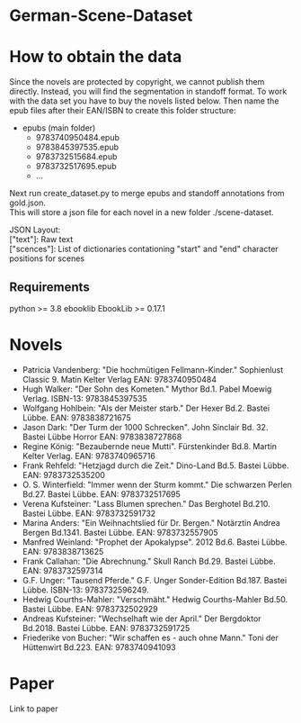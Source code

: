 # German-Scene-Dataset
# How to obtain the data
Since the novels are protected by copyright, we cannot publish them directly. Instead, you will find the segmentation in standoff format. To work with the data set you have to buy the novels listed below. Then name the epub files after their EAN/ISBN to create this folder structure:
* epubs (main folder) <br> 
  * 9783740950484.epub <br>
  * 9783845397535.epub <br>
  * 9783732515684.epub <br>
  * 9783732517695.epub <br>
  * ... <br>
  
 Next run create_dataset.py to merge epubs and standoff annotations from gold.json.<br>
 This will store a json file for each novel in a new folder ./scene-dataset. <br>
 
 JSON Layout: <br>
 ["text"]: Raw text <br>
 ["scences"]: List of dictionaries contationing "start" and "end" character positions for scenes <br>
 
## Requirements
python >= 3.8
ebooklib EbookLib >= 0.17.1
# Novels
* Patricia Vandenberg: "Die hochmütigen Fellmann-Kinder." Sophienlust Classic 9. Matin Kelter Verlag EAN: 9783740950484 <br>
* Hugh Walker: "Der Sohn des Kometen." Mythor Bd.1. Pabel Moewig Verlag. ISBN-13: 9783845397535 <br>
* Wolfgang Hohlbein: "Als der Meister starb." Der Hexer Bd.2. Bastei Lübbe.  EAN: 9783838721675 <br>
* Jason Dark: "Der Turm der 1000 Schrecken". John Sinclair Bd. 32. Bastei Lübbe Horror EAN: 9783838727868 <br>
* Regine König: "Bezaubernde neue Mutti". Fürstenkinder Bd.8. Martin Kelter Verlag. EAN: 9783740965716 <br>
* Frank Rehfeld: "Hetzjagd durch die Zeit." Dino-Land Bd.5. Bastei Lübbe. EAN: 9783732535200 <br>
* O. S. Winterfield: "Immer wenn der Sturm kommt." Die schwarzen Perlen Bd.27. Bastei Lübbe. EAN: 9783732517695 <br>
* Verena Kufsteiner: "Lass Blumen sprechen." Das Berghotel Bd.210. Bastei Lübbe. EAN: 9783732591732 <br>
* Marina Anders: "Ein Weihnachtslied für Dr. Bergen." Notärztin Andrea Bergen Bd.1341. Bastei Lübbe. EAN: 9783732557905 <br>
* Manfred Weinland: "Prophet der Apokalypse". 2012 Bd.6. Bastei Lübbe. EAN: 9783838713625 <br>
* Frank Callahan: "Die Abrechnung." Skull Ranch Bd.29. Bastei Lübbe. EAN: 9783732597314 <br>
* G.F. Unger: "Tausend Pferde." G.F. Unger Sonder-Edition Bd.187. Bastei Lübbe. ISBN-13: 9783732596249. <br>
* Hedwig Courths-Mahler: "Verschmäht." Hedwig Courths-Mahler Bd.50. Bastei Lübbe. EAN: 9783732502929 <br>
* Andreas Kufsteiner: "Wechselhaft wie der April." Der Bergdoktor Bd.2018. Bastei Lübbe. EAN: 9783732591725  <br>
* Friederike von Bucher: "Wir schaffen es - auch ohne Mann." Toni der Hüttenwirt Bd.223. EAN: 9783740941093  <br>

# Paper
Link to paper
